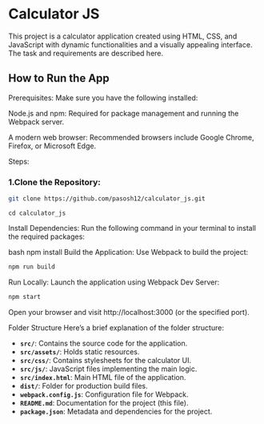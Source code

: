 # Calculator JS
This project is a calculator application created using HTML, CSS, and JavaScript with dynamic functionalities and a visually appealing interface. The task and requirements are described here.

## How to Run the App
Prerequisites:
Make sure you have the following installed:

Node.js and npm: Required for package management and running the Webpack server.

A modern web browser: Recommended browsers include Google Chrome, Firefox, or Microsoft Edge.

Steps:
### 1.Clone the Repository:

```bash
git clone https://github.com/pasosh12/calculator_js.git
```
```
cd calculator_js
```
Install Dependencies: Run the following command in your terminal to install the required packages:

bash
npm install
Build the Application: Use Webpack to build the project:

```bash
npm run build
```
Run Locally: Launch the application using Webpack Dev Server:

```bash
npm start
```
Open your browser and visit http://localhost:3000 (or the specified port).

Folder Structure
Here’s a brief explanation of the folder structure:
- **`src/`**: Contains the source code for the application.
- **`src/assets/`**: Holds static resources.
- **`src/css/`**: Contains stylesheets for the calculator UI.
- **`src/js/`**: JavaScript files implementing the main logic.
- **`src/index.html`**: Main HTML file of the application.
- **`dist/`**: Folder for production build files.
- **`webpack.config.js`**: Configuration file for Webpack.
- **`README.md`**: Documentation for the project (this file).
- **`package.json`**: Metadata and dependencies for the project.
